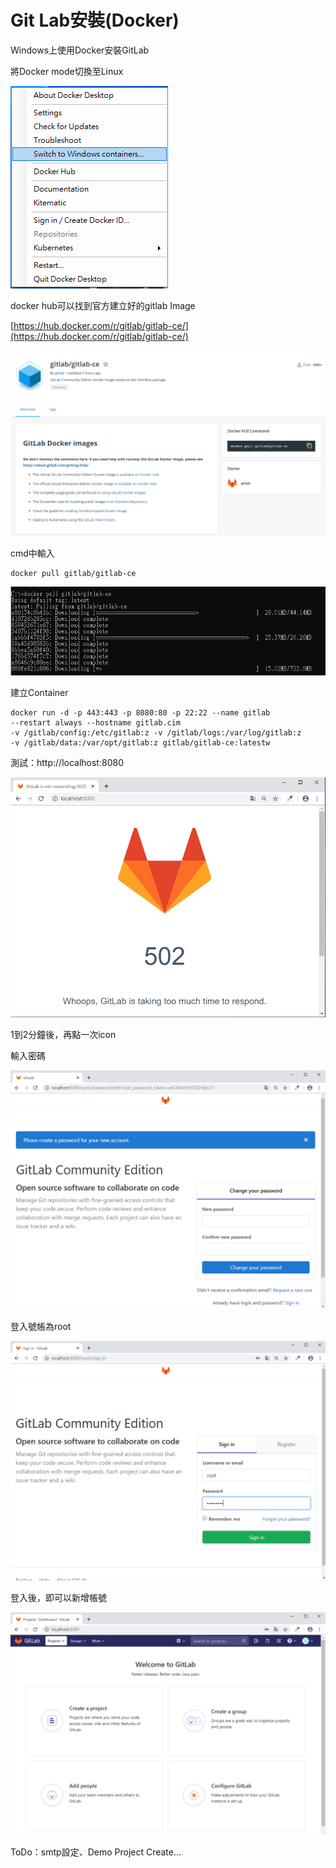 # Git Lab安裝\(Docker\)

Windows上使用Docker安裝GitLab

將Docker mode切換至Linux

![](../../.gitbook/assets/image%20%283%29%20%281%29.png)

docker hub可以找到官方建立好的gitlab Image

[https://hub.docker.com/r/gitlab/gitlab-ce/](https://hub.docker.com/r/gitlab/gitlab-ce/)

![](../../.gitbook/assets/image%20%2850%29%20%281%29.png)

cmd中輸入

```text
docker pull gitlab/gitlab-ce
```

![](../../.gitbook/assets/image%20%28160%29%20%281%29.png)

建立Container

```text
docker run -d -p 443:443 -p 8080:80 -p 22:22 --name gitlab 
--restart always --hostname gitlab.cim 
-v /gitlab/config:/etc/gitlab:z -v /gitlab/logs:/var/log/gitlab:z 
-v /gitlab/data:/var/opt/gitlab:z gitlab/gitlab-ce:latestw
```

測試：http://localhost:8080

![](../../.gitbook/assets/image%20%28158%29%20%282%29.png)

1到2分鐘後，再點一次icon

輸入密碼

![](../../.gitbook/assets/image%20%28188%29.png)

登入號帳為root

![](../../.gitbook/assets/image%20%2891%29%20%282%29.png)

登入後，即可以新增帳號



![](../../.gitbook/assets/image%20%288%29.png)

ToDo：smtp設定、Demo Project Create...

